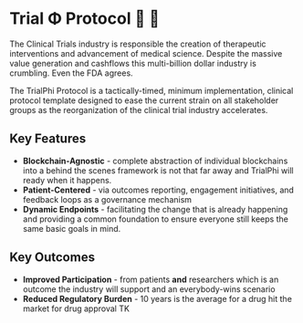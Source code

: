 # Trial Φ Protocol :sunflower: :shell:

The Clinical Trials industry is responsible the creation of therapeutic interventions and advancement of medical science.
Despite the massive value generation and cashflows this multi-billion dollar industry is crumbling. Even the FDA agrees.

The TrialPhi Protocol is a tactically-timed, minimum implementation, clinical protocol template designed to ease the current strain on all stakeholder groups as the reorganization of the clinical trial industry accelerates.

## Key Features

* **Blockchain-Agnostic** - complete abstraction of individual blockchains into a behind the scenes framework is not that far away and TrialPhi will ready when it happens.
* **Patient-Centered** - via outcomes reporting, engagement initiatives, and feedback loops as a governance mechanism
* **Dynamic Endpoints** - facilitating the change that is already happening and providing a common foundation to ensure everyone still keeps the same basic goals in mind.

## Key Outcomes

* **Improved Participation** - from patients **and** researchers which is an outcome the industry will support and an everybody-wins scenario
* **Reduced Regulatory Burden** - 10 years is the average for a drug hit the market for drug approval TK